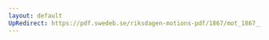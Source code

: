 ```yaml
---
layout: default
UpRedirect: https://pdf.swedeb.se/riksdagen-motions-pdf/1867/mot_1867__ak__00102/mot_1867__ak__00102_001.pdf
---
```

